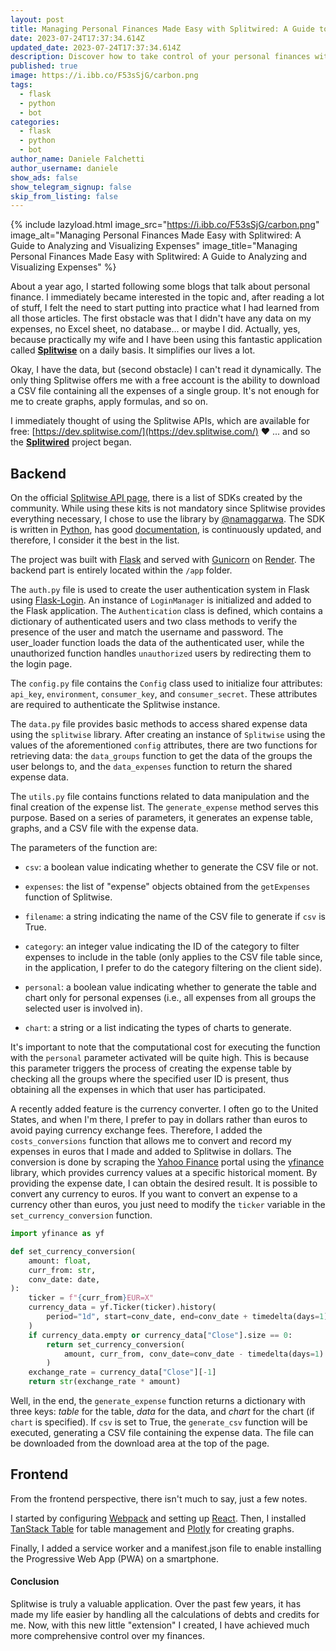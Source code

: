 ```yaml
---
layout: post
title: Managing Personal Finances Made Easy with Splitwired: A Guide to Analyzing and Visualizing Expenses
date: 2023-07-24T17:37:34.614Z
updated_date: 2023-07-24T17:37:34.614Z
description: Discover how to take control of your personal finances with Splitwired, a powerful project that utilizes Splitwise APIs to dynamically analyze and visualize your expenses. Learn how to leverage Python, Flask, and Gunicorn to build the backend and React with Plotly for the frontend. Find out how to generate graphs, create expense tables, and even convert currencies using Yahoo Finance data. Take charge of your finances like never before with Splitwired and make informed financial decisions effortlessly.
published: true
image: https://i.ibb.co/F53sSjG/carbon.png
tags:
  - flask
  - python
  - bot
categories:
  - flask
  - python
  - bot
author_name: Daniele Falchetti
author_username: daniele
show_ads: false
show_telegram_signup: false
skip_from_listing: false
---
```


{% include lazyload.html image_src="https://i.ibb.co/F53sSjG/carbon.png" image_alt="Managing Personal Finances Made Easy with Splitwired: A Guide to Analyzing and Visualizing Expenses" image_title="Managing Personal Finances Made Easy with Splitwired: A Guide to Analyzing and Visualizing Expenses" %}

About a year ago, I started following some blogs that talk about personal finance. I immediately became interested in the topic and, after reading a lot of stuff, I felt the need to start putting into practice what I had learned from all those articles. The first obstacle was that I didn't have any data on my expenses, no Excel sheet, no database... or maybe I did. Actually, yes, because practically my wife and I have been using this fantastic application called [**Splitwise**](https://secure.splitwise.com/) on a daily basis. It simplifies our lives a lot.

Okay, I have the data, but (second obstacle) I can't read it dynamically. The only thing Splitwise offers me with a free account is the ability to download a CSV file containing all the expenses of a single group. It's not enough for me to create graphs, apply formulas, and so on.

I immediately thought of using the Splitwise APIs, which are available for free: [https://dev.splitwise.com/](https://dev.splitwise.com/) ❤️ ... and so the [**Splitwired**](https://github.com/falcosan/Splitwired/tree/main) project began.

## Backend

On the official [Splitwise API page](https://dev.splitwise.com/), there is a list of SDKs created by the community. While using these kits is not mandatory since Splitwise provides everything necessary, I chose to use the library by [@namaggarwa](https://github.com/namaggarwal). The SDK is written in [Python](https://www.python.org/), has good [documentation](https://splitwise.readthedocs.io/en/latest/), is continuously updated, and therefore, I consider it the best in the list.

The project was built with [Flask](https://flask.palletsprojects.com/) and served with [Gunicorn](https://flask.palletsprojects.com/) on [Render](https://render.com/). The backend part is entirely located within the `/app` folder.

The `auth.py` file is used to create the user authentication system in Flask using [Flask-Login](https://flask-login.readthedocs.io/en/latest/). An instance of `LoginManager` is initialized and added to the Flask application. The `Authentication` class is defined, which contains a dictionary of authenticated users and two class methods to verify the presence of the user and match the username and password. The user\_loader function loads the data of the authenticated user, while the unauthorized function handles `unauthorized` users by redirecting them to the login page.

The `config.py` file contains the `Config` class used to initialize four attributes: `api_key`, `environment`, `consumer_key`, and `consumer_secret`. These attributes are required to authenticate the Splitwise instance.

The `data.py` file provides basic methods to access shared expense data using the `splitwise` library. After creating an instance of `Splitwise` using the values of the aforementioned `config` attributes, there are two functions for retrieving data: the `data_groups` function to get the data of the groups the user belongs to, and the `data_expenses` function to return the shared expense data.

The `utils.py` file contains functions related to data manipulation and the final creation of the expense list. The `generate_expense` method serves this purpose. Based on a series of parameters, it generates an expense table, graphs, and a CSV file with the expense data.

The parameters of the function are:

*   `csv`: a boolean value indicating whether to generate the CSV file or not.
    
*   `expenses`: the list of "expense" objects obtained from the `getExpenses` function of Splitwise.
    
*   `filename`: a string indicating the name of the CSV file to generate if `csv` is True.
    
*   `category`: an integer value indicating the ID of the category to filter expenses to include in the table (only applies to the CSV file table since, in the application, I prefer to do the category filtering on the client side).
    
*   `personal`: a boolean value indicating whether to generate the table and chart only for personal expenses (i.e., all expenses from all groups the selected user is involved in).
    
*   `chart`: a string or a list indicating the types of charts to generate.
    

It's important to note that the computational cost for executing the function with the `personal` parameter activated will be quite high. This is because this parameter triggers the process of creating the expense table by checking all the groups where the specified user ID is present, thus obtaining all the expenses in which that user has participated.

A recently added feature is the currency converter. I often go to the United States, and when I'm there, I prefer to pay in dollars rather than euros to avoid paying currency exchange fees. Therefore, I added the `costs_conversions` function that allows me to convert and record my expenses in euros that I made and added to Splitwise in dollars. The conversion is done by scraping the [Yahoo Finance](https://finance.yahoo.com/) portal using the [yfinance](https://pypi.org/project/yfinance/) library, which provides currency values at a specific historical moment. By providing the expense date, I can obtain the desired result. It is possible to convert any currency to euros. If you want to convert an expense to a currency other than euros, you just need to modify the `ticker` variable in the `set_currency_conversion` function.

```python
import yfinance as yf

def set_currency_conversion(
    amount: float,
    curr_from: str,
    conv_date: date,
):
    ticker = f"{curr_from}EUR=X"
    currency_data = yf.Ticker(ticker).history(
        period="1d", start=conv_date, end=conv_date + timedelta(days=1)
    )
    if currency_data.empty or currency_data["Close"].size == 0:
        return set_currency_conversion(
            amount, curr_from, conv_date=conv_date - timedelta(days=1)
        )
    exchange_rate = currency_data["Close"][-1]
    return str(exchange_rate * amount)
```

Well, in the end, the `generate_expense` function returns a dictionary with three keys: _table_ for the table, _data_ for the data, and _chart_ for the chart (if `chart` is specified). If `csv` is set to True, the `generate_csv` function will be executed, generating a CSV file containing the expense data. The file can be downloaded from the download area at the top of the page.

## Frontend

From the frontend perspective, there isn't much to say, just a few notes.

I started by configuring [Webpack](https://webpack.js.org/) and setting up [React](https://react.dev/). Then, I installed [TanStack Table](https://tanstack.com/table/v8/docs/adapters/react-table) for table management and [Plotly](https://plotly.com/javascript/react/) for creating graphs.

Finally, I added a service worker and a manifest.json file to enable installing the Progressive Web App (PWA) on a smartphone.

#### Conclusion

Splitwise is truly a valuable application. Over the past few years, it has made my life easier by handling all the calculations of debts and credits for me. Now, with this new little "extension" I created, I have achieved much more comprehensive control over my finances.
